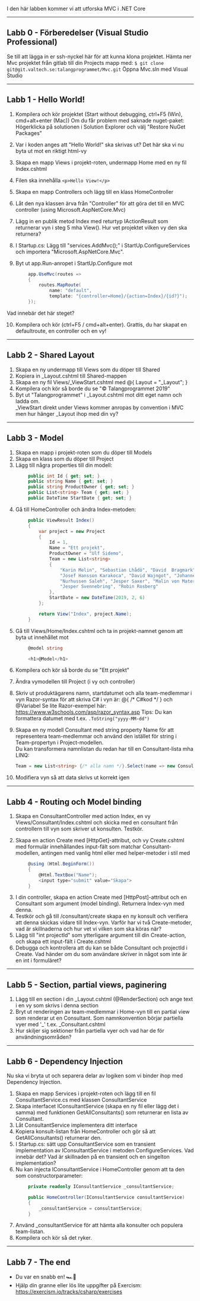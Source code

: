I den här labben kommer vi att utforska MVC i .NET Core

----------------------------------------------------------------
Labb 0 - Förberedelser (Visual Studio Professional)
----------------------------------------------------------------

Se till att lägga in er ssh-nyckel här för att kunna klona projektet.
Hämta ner Mvc projektet från gitlab till din Projects mapp med:
`$ git clone git@git.valtech.se:talangprogrammet/Mvc.git`
Öppna Mvc.sln med Visual Studio

----------------------------------------------------------------
Labb 1 - Hello World!
----------------------------------------------------------------

1. Kompilera och kör projektet (Start without debugging, ctrl+F5 (Win), cmd+alt+enter (Mac))
    Om du får problem med saknade nuget-paket: 
        Högerklicka på solutionen i Solution Explorer och välj "Restore NuGet Packages"

2. Var i koden anges att "Hello World!" ska skrivas ut?
    Det här ska vi nu byta ut mot en riktigt html-vy

3. Skapa en mapp Views i projekt-roten, undermapp Home med en ny fil Index.cshtml
4. Filen ska innehålla `<p>Hello View!</p>`
5. Skapa en mapp Controllers och lägg till en klass HomeController
6. Låt den nya klassen ärva från "Controller" för att göra det till en MVC controller
    (using Microsoft.AspNetCore.Mvc)

7. Lägg in en publik metod Index med returtyp IActionResult som returnerar vyn i steg 5 mha View().
    Hur vet projektet vilken vy den ska returnera?

8. I Startup.cs: Lägg till "services.AddMvc();" i StartUp.ConfigureServices och importera
    "Microsoft.AspNetCore.Mvc".
9. Byt ut app.Run-anropet i StartUp.Configure mot
```csharp
	    app.UseMvc(routes =>
	    {
	        routes.MapRoute(
	            name: "default",
	            template: "{controller=Home}/{action=Index}/{id?}");
	    });
```
Vad innebär det här steget?

10. Kompilera och kör (ctrl+F5 / cmd+alt+enter). Grattis, du har skapat en defaultroute, en controller och en vy!


----------------------------------------------------------------
Labb 2 - Shared Layout
----------------------------------------------------------------

1. Skapa en ny undermapp till Views som du döper till Shared
2. Kopiera in _Layout.cshtml till Shared-mappen
3. Skapa en ny fil Views/_ViewStart.cshtml med @{ Layout = "_Layout"; }
4. Kompilera och kör så borde du se "© Talangprogrammet 2019"
5. Byt ut "Talangprogrammet" i _Layout.cshtml mot ditt eget namn och ladda om.<br/>
    _ViewStart direkt under Views kommer anropas by convention i MVC men hur hänger
    _Layout ihop med din vy?


----------------------------------------------------------------
Labb 3 - Model
----------------------------------------------------------------

1. Skapa en mapp i projekt-roten som du döper till Models
2. Skapa en klass som du döper till Project
3. Lägg till några properties till din modell:
```csharp
        public int Id { get; set; }
        public string Name { get; set; }
        public string ProductOwner { get; set; }
        public List<string> Team { get; set; }
        public DateTime StartDate { get; set; }
```

4. Gå till HomeController och ändra Index-metoden:
```csharp
        public ViewResult Index()
        {
            var project = new Project
            {
                Id = 1,
                Name = "Ett projekt",
                ProductOwner = "Ulf Sidemo",
                Team = new List<string>
                {
                    "Karin Melin", "Sebastian Lhådö", "David  Bragmark", "Tim Kulich",
                    "Josef Hansson Karakoca", "David Wajngot", "Johannes Almroth", "Adam Woods",
                    "Nurhussen Saleh", "Jesper Saxer", "Malin von Matern", "Anton Carlsson", 
                    "Jesper Svennebring", "Robin Rosberg"
                },
                StartDate = new DateTime(2019, 2, 6)
            };

            return View("Index", project.Name);
        }
```

5. Gå till Views/Home/Index.cshtml och ta in projekt-namnet genom att byta ut innehållet mot
```csharp
        @model string

        <h1>@Model</h1>
```


6. Kompilera och kör så borde du se "Ett projekt"
7. Ändra vymodellen till Project (i vy och controller)
8. Skriv ut produktägarens namn, startdatumet och alla team-medlemmar i vyn
    Razor-syntax för att skriva C# i vyn är: @{ /* C#kod */ } och @Variabel
    Se lite Razor-exempel här: https://www.w3schools.com/asp/razor_syntax.asp
    Tips: Du kan formattera datumet med t.ex. `.ToString("yyyy-MM-dd")`

9. Skapa en ny modell Consultant med string property Name för att representera 
    team-medlemmar och använd den istället för string i Team-propertyn i Project-modellen.<br/>
    Du kan transformera namnlistan du redan har till en Consultant-lista mha LINQ:
    ```csharp
    Team = new List<string> {/* alla namn */}.Select(name => new Consultant { Name = name }).ToList();
    ```

10. Modifiera vyn så att data skrivs ut korrekt igen


----------------------------------------------------------------
Labb 4 - Routing och Model binding
----------------------------------------------------------------

1. Skapa en ConsultantController med action Index, en vy
    Views/Consultant/Index.cshtml och skicka med en consultant från controllern
    till vyn som skriver ut konsulten. Testkör.

2. Skapa en action Create med [HttpGet]-attribut, och vy Create.cshtml med
    formulär innehållandes input-fält som matchar Consultant-modellen, antingen
    med vanlig html eller med helper-metoder i stil med
```csharp
        @using (Html.BeginForm())
        {
            @Html.TextBox("Name");
            <input type="submit" value="Skapa">
        }
```

3. I din controller, skapa en action Create med [HttpPost]-attribut och en
    Consultant som argument (model binding). Returnera Index-vyn med denna.
4. Testkör och gå till /consultant/create skapa en ny konsult och verifiera att denna skickas vidare till
    Index-vyn. Varför har vi två Create-metoder, vad är skillnaderna och hur vet vi vilken som ska köras när?
7. Lägg till "int projectId" som ytterligare argument till din Create-action,
    och skapa ett input-fält i Create.cshtml
8. Debugga och kontrollera att du kan se både Consultant och projectId i Create. 
    Vad händer om du som användare skriver in något som inte är en int i formuläret?

----------------------------------------------------------------
Labb 5 - Section, partial views, paginering
----------------------------------------------------------------

1. Lägg till en section i din _Layout.cshtml (@RenderSection) och ange text i en vy som skrivs
    i denna section
2. Bryt ut renderingen av team-medlemmar i Home-vyn till en partial view som renderar ut en Consultant.
    Som namnkonvention börjar partiella vyer med '_' t.ex. _Consultant.cshtml
3. Hur skiljer sig sektioner från partiella vyer och vad har de för användningsområden?

----------------------------------------------------------------
Labb 6 - Dependency Injection
----------------------------------------------------------------

Nu ska vi bryta ut och separera delar av logiken som vi binder ihop med Dependency Injection.

1. Skapa en mapp Services i projekt-roten och lägg till en fil ConsultantService.cs med klassen ConsultantService
2. Skapa interfacet IConsultantService (skapa en ny fil eller lägg det i samma) med
    funktionen GetAllConsultants() som returnerar en lista av Consultant.
3. Låt ConsultantService implementera ditt interface
4. Kopiera konsult-listan från HomeController och gör så att GetAllConsultants() returnerar den.
5. I Startup.cs: sätt upp ConsultantService som en transient implementation av IConsultantService i metoden ConfigureServices.
    Vad innebär det? Vad är skillnaden på en transient och en singelton implementation?
6. Nu kan injecta IConsultantService i HomeController genom att ta den som constructorparameter:
```csharp
        private readonly IConsultantService _consultantService;

        public HomeController(IConsultantService consultantService)
        {
            _consultantService = consultantService;
        }
```

7. Använd _consultantService för att hämta alla konsulter och populera team-listan.
8. Kompilera och kör så det ryker.

----------------------------------------------------------------
Labb 7 - The end
----------------------------------------------------------------

- Du var en snabb en! 🏎️💨 
- Hjälp din granne eller lös lite uppgifter på Exercism: https://exercism.io/tracks/csharp/exercises
